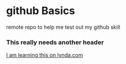 # github Basics
remote repo to help me test out my github skill
### This really needs another header
[I am learning this on lynda.com](http://Lynda.com)
